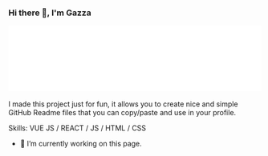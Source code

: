 ### Hi there 👋, I'm Gazza
![](https://github.com/GazDen/GazDen/blob/main/LAYNE_LOGO2-small.png)

I made this project just for fun, it allows you to create nice and simple GitHub Readme files that you can copy/paste and use in your profile.

Skills: VUE JS / REACT / JS / HTML / CSS

- 🔭 I’m currently working on this page. 
